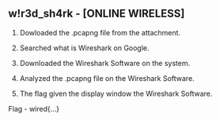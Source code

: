 ## w!r3d_sh4rk - [ONLINE WIRELESS]

1. Dowloaded the .pcapng file from the attachment.

2. Searched what is Wireshark on Google.

3. Downloaded the Wireshark Software on the system.

4. Analyzed the .pcapng file on the Wireshark Software.

5. The flag given the display window the Wireshark Software.

Flag - wired{...}
